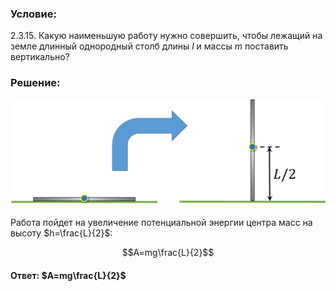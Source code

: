 ###  Условие: 

$2.3.15.$ Какую наименьшую работу нужно совершить, чтобы лежащий на земле длинный однородный столб длины $l$ и массы $m$ поставить вертикально? 

###  Решение: 

![|1280x437, 67%](../../img/2.3.15/sol.jpg) 

Работа пойдет на увеличение потенциальной энергии центра масс на высоту $h=\frac{L}{2}$:

$$A=mg\frac{L}{2}$$ 

####  Ответ: $A=mg\frac{L}{2}$ 


